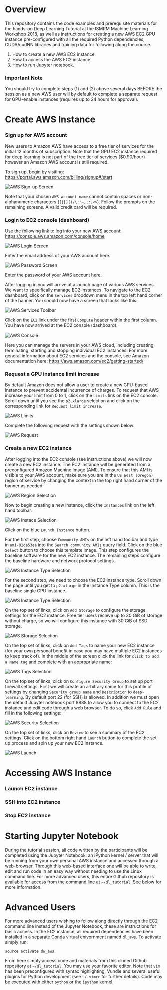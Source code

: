 # Overview

This repository contains the code examples and prerequisite materials for the hands-on Deep Learning Tutorial at the ISMRM Machine Learning Workshop 2018, as well as instructions for creating a new AWS EC2 GPU instance pre-configured with all the required Python dependencies, CUDA/cudNN libraries and training data for following along the course.

1. How to create a new AWS EC2 instance.
2. How to access the  AWS EC2 instance.  
3. How to run Jupyter notebook.

### Important Note

You should try to complete steps (1) and (2) above several days BEFORE the session as a new AWS user will by default to complete a separate request for GPU-enable instances (requires up to 24 hours for approval).

# Create AWS Instance

### Sign up for AWS account

New users to Amazon AWS have access to a free tier of services for the initial 12 months of subscription. Note that the GPU EC2 instance required for deep learning is not part of the free tier of services ($0.90/hour) however an Amazon AWS account is still required. 

To sign up, begin by visiting: https://portal.aws.amazon.com/billing/signup#/start 

![AWS Sign-up Screen](./screenshots/aws-signup00.png)

Note that your chosen `AWS account name` cannot contain spaces or non-alphanumeric characters (`{}[]()/\'"~,;:.<>`). Follow the prompts on the remaining screens. A valid credit card will be required.

### Login to EC2 console (dashboard)

Use the following link to log into your new AWS account: https://console.aws.amazon.com/console/home

![AWS Login Screen](./screenshots/aws-login00.png)

Enter the email address of your AWS account here.

![AWS Password Screen](./screenshots/aws-login01.png)

Enter the password of your AWS account here.

After logging in you will arrive at a launch page of various AWS services. We want to specifically manage EC2 instances. To navigate to the EC2 dashboard, click on the `Services` dropdown menu in the top left hand corner of the banner. You should now have a screen that looks like this:

![AWS Services Toolbar](./screenshots/aws-login02.png)

Click on the `EC2` link under the first `Compute` header within the first column. You have now arrived at the EC2 console (dashboard):

![AWS Console](./screenshots/aws-login03.png)

Here you can manage the servers in your AWS cloud, including creating, terminating, starting and stopping individual EC2 instances. For more general information about EC2 services and the console, see Amazon documentation here: https://aws.amazon.com/ec2/getting-started/ 

### Request a GPU instance limit increase

By default Amazon does not allow a user to create a new GPU-based instance to prevent accidental incurrence of charges. To request that AWS increase your limit from 0 to 1, click on the `Limits` link on the EC2 console. Scroll down until you see the `p2.xlarge` selection and click on the corresponding link for `Request limit increase`. 

![AWS Limits](./screenshots/aws-limit00.png)

Complete the following request with the settings shown below:

![AWS Request](./screenshots/aws-limit01.png)

### Create a new EC2 instance

After logging into the EC2 console (see instructions above) we will now create a new EC2 instance. The EC2 instance will be generated from a preconfigured Amazon Machine Image (AMI). To ensure that this AMI is visible to your AWS account, make sure you are in the `US West (Oregon)` region of service by changing the context in the top right hand corner of the banner as needed:

![AWS Region Selection](./screenshots/aws-ec2new00.png)

Now to begin creating a new instance, click the `Instances` link on the left hand toolbar:

![AWS Instace Selection](./screenshots/aws-ec2new01.png)

Click on the blue `Launch Instance` button.

For the first step, choose `Community AMIs` on the left hand toolbar and type in `ami-92da53ea` into the `Search community AMIs` query field. Click on the blue `Select` button to choose this template image. This step configures the baseline software for the new EC2 instance. The remaining steps configure the baseline hardware and network protocol settings.

![AWS Instance Type Selection](./screenshots/aws-ec2new02.png)

For the second step, we need to choose the EC2 instance type. Scroll down the page until you get to `p2.xlarge` in the Instance Type column. This is the baseline single GPU instance.

![AWS Instance Type Selection](./screenshots/aws-ec2new03.png)

On the top set of links, click on `Add Storage` to configure the storage settings for the EC2 instance. Free tier users recieve up to 30 GiB of storage without charge, so we will configure this instance with 30 GiB of SSD storage. 

![AWS Storage Selection](./screenshots/aws-ec2new04.png)

On the top set of links, click on `Add Tags` to name your new EC2 instance (for your own personal benefit in case you may have multiple EC2 instances to keep track of). In the middle of the screen click the link for `click to add a Name tag` and complete with an appropriate name:

![AWS Tags Selection](./screenshots/aws-ec2new05.png)

On the top set of links, click on `Configure Security Group` to set up port firewall settings. First we will create an arbitrary name for this profile of settings by changing `Security group name` and `Description` to `deep-learning`. By default port 22 (for SSH) is allowed. In addition we must open the default Jupyter notebook port 8888 to allow you to connect to the EC2 instance and edit code through a web browser. To do so, click `Add Rule` and fill in the following settings:

![AWS Security Selection](./screenshots/aws-ec2new06.png)

On the top set of links, click on `Review` to see a summary of the EC2 settings. Click on the bottom right hand `Launch` button to complete the set up process and spin up your new EC2 instance. 

![AWS Launch](./screenshots/aws-ec2new07.png)

# Accessing AWS Instance

### Launch EC2 instance 

### SSH into EC2 instance

### Stop EC2 instance 

# Starting Jupyter Notebook 

During the tutorial session, all code written by the participants will be completed using the Jupyter Notebook, an iPython kernel / server that will be running from your own personal AWS instance and accessed through a web-browser. Through this web-based interface one will be able to write, edit and run code in an easy way without needing to use the Linux command line. For more advanced users, this entire Github repository is available for access from the command line at `~/dl_tutorial`. See below for more information.

# Advanced Users

For more advanced users wishing to follow along directly through the EC2 command line instead of the Jupyter Notebook, these are instructions for basic access. In the EC2 instance, all required dependencies have been installed in a separate Conda virtual enivornment named `dl_aws`. To activate simply run:
```
source activate dw_aws
```

From here simply access code and materials from this cloned Github repository at `~/dl_tutorial`. You may use your favorite editor. Note that `vim` has been preconfigured with syntax highlighting, Vundle and several useful plugins for Python development (see `~/.vimrc` for further details). Code may be executed with either `python` or the `ipython` kernel.
